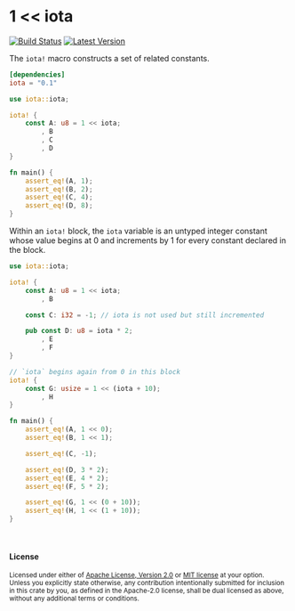 1 &lt;&lt; iota
===============

[![Build Status](https://api.travis-ci.org/dtolnay/iota.svg?branch=master)](https://travis-ci.org/dtolnay/iota)
[![Latest Version](https://img.shields.io/crates/v/iota.svg)](https://crates.io/crates/iota)

The `iota!` macro constructs a set of related constants.

```toml
[dependencies]
iota = "0.1"
```

```rust
use iota::iota;

iota! {
    const A: u8 = 1 << iota;
        , B
        , C
        , D
}

fn main() {
    assert_eq!(A, 1);
    assert_eq!(B, 2);
    assert_eq!(C, 4);
    assert_eq!(D, 8);
}
```

Within an `iota!` block, the `iota` variable is an untyped integer constant
whose value begins at 0 and increments by 1 for every constant declared in
the block.

```rust
use iota::iota;

iota! {
    const A: u8 = 1 << iota;
        , B

    const C: i32 = -1; // iota is not used but still incremented

    pub const D: u8 = iota * 2;
        , E
        , F
}

// `iota` begins again from 0 in this block
iota! {
    const G: usize = 1 << (iota + 10);
        , H
}

fn main() {
    assert_eq!(A, 1 << 0);
    assert_eq!(B, 1 << 1);

    assert_eq!(C, -1);

    assert_eq!(D, 3 * 2);
    assert_eq!(E, 4 * 2);
    assert_eq!(F, 5 * 2);

    assert_eq!(G, 1 << (0 + 10));
    assert_eq!(H, 1 << (1 + 10));
}
```

<br>

#### License

<sup>
Licensed under either of <a href="LICENSE-APACHE">Apache License, Version
2.0</a> or <a href="LICENSE-MIT">MIT license</a> at your option.
</sup>

<br>

<sub>
Unless you explicitly state otherwise, any contribution intentionally submitted
for inclusion in this crate by you, as defined in the Apache-2.0 license, shall
be dual licensed as above, without any additional terms or conditions.
</sub>
